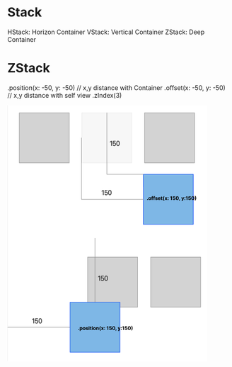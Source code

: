# Stack

HStack: Horizon Container
VStack: Vertical Container
ZStack: Deep Container

# ZStack

.position(x: -50, y: -50)	// x,y distance with Container
.offset(x: -50, y: -50)		// x,y distance with self view
.zIndex(3)

![Position vs Offset](position_vs_offset.png)
